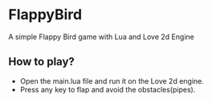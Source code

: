 # FlappyBird
A simple Flappy Bird game with Lua and Love 2d Engine
## How to play?
- Open the main.lua file and run it on the Love 2d engine.
- Press any key to flap and avoid the obstacles(pipes).
